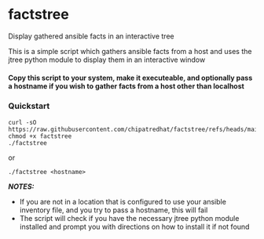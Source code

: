 # factstree
Display gathered ansible facts in an interactive tree

This is a simple script which gathers ansible facts from a host and uses the jtree python module to display them in an interactive window

#### Copy this script to your system, make it executeable, and optionally pass a hostname if you wish to gather facts from a host other than localhost

### Quickstart
```
curl -sO https://raw.githubusercontent.com/chipatredhat/factstree/refs/heads/main/factstree
chmod +x factstree
./factstree
```
or
```
./factstree <hostname>
```

***NOTES:*** 
- If you are not in a location that is configured to use your ansible inventory file, and you try to pass a hostname, this will fail
- The script will check if you have the necessary jtree python module installed and prompt you with directions on how to install it if not found
